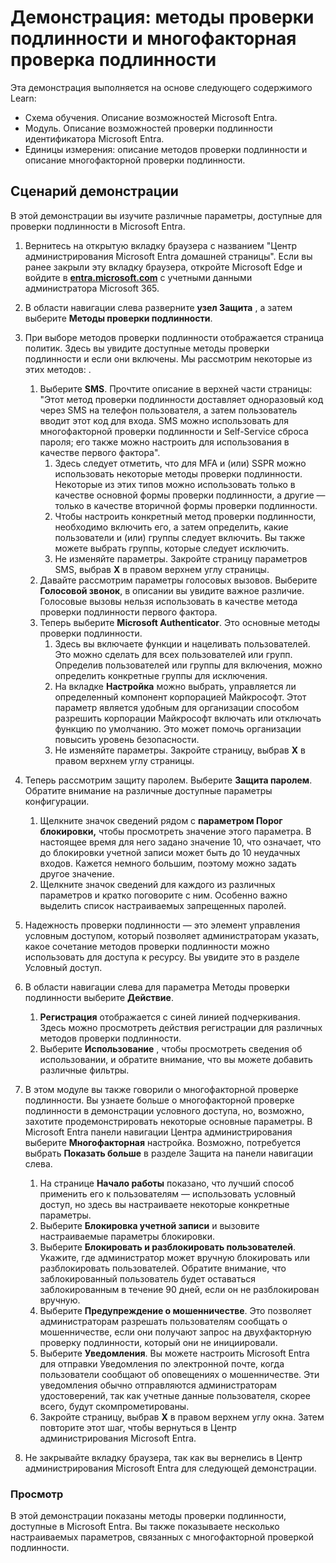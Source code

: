 <!---
---
Демонстрация: Заголовок: "Изучение параметров пользователя Microsoft Entra идентификатора" Схема обучения/Модуль/Урок: "Схема обучения: описание возможностей Microsoft Entra; Модуль 2. Описание возможностей проверки подлинности идентификатора Microsoft Entra; Урок 3. Описание методов проверки подлинности и Урок 4. Описание многофакторной проверки подлинности
---
--->

# Демонстрация: методы проверки подлинности и многофакторная проверка подлинности

Эта демонстрация выполняется на основе следующего содержимого Learn:

- Схема обучения. Описание возможностей Microsoft Entra.
- Модуль. Описание возможностей проверки подлинности идентификатора Microsoft Entra.
- Единицы измерения: описание методов проверки подлинности и описание многофакторной проверки подлинности.

## Сценарий демонстрации

В этой демонстрации вы изучите различные параметры, доступные для проверки подлинности в Microsoft Entra.

1. Вернитесь на открытую вкладку браузера с названием "Центр администрирования Microsoft Entra домашней страницы".  Если вы ранее закрыли эту вкладку браузера, откройте Microsoft Edge и войдите в **[entra.microsoft.com](https://entra.microsoft.com)** с учетными данными администратора Microsoft 365.

1. В области навигации слева разверните **узел Защита** , а затем выберите **Методы проверки подлинности**.

1. При выборе методов проверки подлинности отображается страница политик.  Здесь вы увидите доступные методы проверки подлинности и если они включены.  Мы рассмотрим некоторые из этих методов: .  
    1. Выберите **SMS**.  Прочтите описание в верхней части страницы: "Этот метод проверки подлинности доставляет одноразовый код через SMS на телефон пользователя, а затем пользователь вводит этот код для входа. SMS можно использовать для многофакторной проверки подлинности и Self-Service сброса пароля; его также можно настроить для использования в качестве первого фактора".
        1. Здесь следует отметить, что для MFA и (или) SSPR можно использовать некоторые методы проверки подлинности.  Некоторые из этих типов можно использовать только в качестве основной формы проверки подлинности, а другие — только в качестве вторичной формы проверки подлинности.
        1. Чтобы настроить конкретный метод проверки подлинности, необходимо включить его, а затем определить, какие пользователи и (или) группы следует включить.  Вы также можете выбрать группы, которые следует исключить.
        1. Не изменяйте параметры.  Закройте страницу параметров SMS, выбрав **X** в правом верхнем углу страницы.  
    1. Давайте рассмотрим параметры голосовых вызовов.  Выберите **Голосовой звонок**, в описании вы увидите важное различие.  Голосовые вызовы нельзя использовать в качестве метода проверки подлинности первого фактора.
    1. Теперь выберите **Microsoft Authenticator**.  Это основные методы проверки подлинности.  
        1. Здесь вы включаете функции и нацеливать пользователей.  Это можно сделать для всех пользователей или групп. Определив пользователей или группы для включения, можно определить конкретные группы для исключения.  
        1. На вкладке **Настройка** можно выбрать, управляется ли определенный компонент корпорацией Майкрософт. Этот параметр является удобным для организации способом разрешить корпорации Майкрософт включать или отключать функцию по умолчанию. Это может помочь организации повысить уровень безопасности.
        1. Не изменяйте параметры. Закройте страницу, выбрав **X** в правом верхнем углу страницы.
 
1. Теперь рассмотрим защиту паролем. Выберите **Защита паролем**.  Обратите внимание на различные доступные параметры конфигурации.  
    1. Щелкните значок сведений рядом с **параметром Порог блокировки,** чтобы просмотреть значение этого параметра.  В настоящее время для него задано значение 10, что означает, что до блокировки учетной записи может быть до 10 неудачных входов.  Кажется немного большим, поэтому можно задать другое значение.
    1. Щелкните значок сведений для каждого из различных параметров и кратко поговорите с ним.  Особенно важно выделить список настраиваемых запрещенных паролей.

1. Надежность проверки подлинности — это элемент управления условным доступом, который позволяет администраторам указать, какое сочетание методов проверки подлинности можно использовать для доступа к ресурсу. Вы увидите это в разделе Условный доступ.

1. В области навигации слева для параметра Методы проверки подлинности выберите **Действие**.
    1. **Регистрация** отображается с синей линией подчеркивания.  Здесь можно просмотреть действия регистрации для различных методов проверки подлинности.
    1. Выберите **Использование** , чтобы просмотреть сведения об использовании, и обратите внимание, что вы можете добавить различные фильтры.

1. В этом модуле вы также говорили о многофакторной проверке подлинности. Вы узнаете больше о многофакторной проверке подлинности в демонстрации условного доступа, но, возможно, захотите продемонстрировать некоторые основные параметры.  В Microsoft Entra панели навигации Центра администрирования выберите **Многофакторная** настройка.  Возможно, потребуется выбрать **Показать больше** в разделе Защита на панели навигации слева.
    1. На странице **Начало работы** показано, что лучший способ применить его к пользователям — использовать условный доступ, но здесь вы настраиваете некоторые конкретные параметры.
    1. Выберите **Блокировка учетной записи** и вызовите настраиваемые параметры блокировки.
    1. Выберите **Блокировать и разблокировать пользователей**. Укажите, где администратор может вручную блокировать или разблокировать пользователей.  Обратите внимание, что заблокированный пользователь будет оставаться заблокированным в течение 90 дней, если он не разблокирован вручную.
    1. Выберите **Предупреждение о мошенничестве**.  Это позволяет администраторам разрешать пользователям сообщать о мошенничестве, если они получают запрос на двухфакторную проверку подлинности, который они не инициировали.
    1. Выберите **Уведомления**.  Вы можете настроить Microsoft Entra для отправки Уведомления по электронной почте, когда пользователи сообщают об оповещениях о мошенничестве. Эти уведомления обычно отправляются администраторам удостоверений, так как учетные данные пользователя, скорее всего, будут скомпрометированы.
    1. Закройте страницу, выбрав **X** в правом верхнем углу окна.  Затем повторите этот шаг, чтобы вернуться в Центр администрирования Microsoft Entra.

1. Не закрывайте вкладку браузера, так как вы вернелись в Центр администрирования Microsoft Entra для следующей демонстрации.

### Просмотр

В этой демонстрации показаны методы проверки подлинности, доступные в Microsoft Entra.  Вы также показываете несколько настраиваемых параметров, связанных с многофакторной проверкой подлинности.
